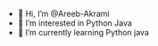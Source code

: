 - 👋 Hi, I’m @Areeb-Akrami
- 👀 I’m interested in Python Java
- 🌱 I’m currently learning Python java



<!---
Areeb-Akrami/Areeb-Akrami is a ✨ special ✨ repository because its `README.md` (this file) appears on your GitHub profile.
You can click the Preview link to take a look at your changes.
--->
